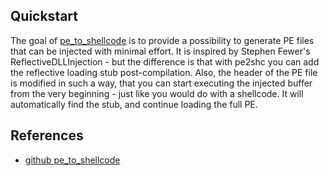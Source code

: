  
## Quickstart

 The goal of [pe_to_shellcode](https://github.com/hasherezade/pe_to_shellcode) is to provide a possibility to generate PE files that can be injected with minimal effort. It is inspired by Stephen Fewer's ReflectiveDLLInjection - but the difference is that with pe2shc you can add the reflective loading stub post-compilation. Also, the header of the PE file is modified in such a way, that you can start executing the injected buffer from the very beginning - just like you would do with a shellcode. It will automatically find the stub, and continue loading the full PE.

 
## References
- [github pe_to_shellcode](https://github.com/hasherezade/pe_to_shellcode)